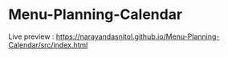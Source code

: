 # Menu-Planning-Calendar

Live preview : https://narayandasnitol.github.io/Menu-Planning-Calendar/src/index.html
